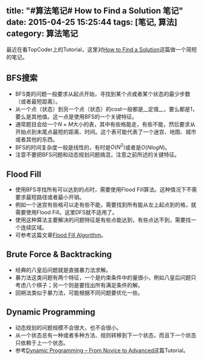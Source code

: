 title: "#算法笔记# How to Find a Solution 笔记"
date: 2015-04-25 15:25:44
tags: [笔记, 算法]
category: 算法笔记
---

最近在看TopCoder上的Tutorial，这里对[How to Find a Solution](https://www.topcoder.com/community/data-science/data-science-tutorials/how-to-find-a-solution/)这篇做一个简短的笔记。

## BFS搜索
* BFS类的问题一般要求从起点开始，寻找到某个点或者某个状态的最少步数（或者最短距离）。
* 从一个点（状态）到另一个点（状态）的cost一般都是__定值__，要么都是1，要么是其他值。这一点是使用BFS的一个关键特征。
* 通常题目会给一个$N\times{M}$大小的表，其中有些格能走，有些不能，然后要求从开始点到末尾点最短的距离、时间。这个表可能代表了一个迷宫、地图、城市或者其他的东西。
* BFS的时间复杂度一般是线性的，有时是$O(N^2)$或者是$O(NlogN)$。
* 注意不要把BFS问题和动态规划问题搞混，注意之前所述的关键特征。

## Flood Fill 
* 使用BFS寻找所有可以达到的点时，需要使用Flood Fill算法。这种情况下不需要求最短路径或者最小开销。
* 例如一个迷宫有些格可以走有些不能，需要找到所有能从左上起点到的格，就需要使用Flood Fill。这里DFS就不适用了。
* 使用这种算法主要解决的问题特征是有些点能达到，有些点达不到，需要找一个连续区域。
* 可参考这篇文章[Flood Fill Algorithm](http://acm.nudt.edu.cn/~twcourse/ConnectedComponentLabeling.html)。
<!-- more  -->

## Brute Force & Backtracking
* 经典的八皇后问题就是直接暴力法求解。
* 暴力法这类问题有两个特征，一个是约束条件中的量很小，例如八皇后问题只考虑八个棋子；另一个则是要找出所有满足条件的解。
* 回朔法类似于暴力法，可能根据不同问题要优化一些。

## Dynamic Programming
* 动态规划的问题规模不会很大，也不会很小。
* 从一个状态总有一种或者多种方法、规则转移到下一个状态，而且下一个状态只依赖于上一个状态。
* 参考[Dynamic Programming – From Novice to Advanced](https://www.topcoder.com/community/data-science/data-science-tutorials/dynamic-programming-from-novice-to-advanced/)这篇Tutorial。